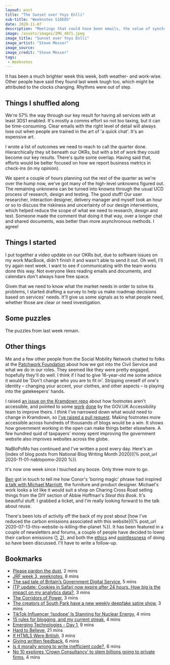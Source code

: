 ```yaml
---
layout: post
title: "The Sunset over Ynys Enlli"
sub-title: "Weeknotes S10E05"
date: 2020-11-07
description: "Meetings that could have been emails, the value of synchronicity and collaboration, and signals for strategy."
image: /assets/images/IMG_4871.jpeg
image_title: "Sunset over Ynys Enlli"
image_artist: "Steve Messer"
image_source: 
image_credit: "Steve Messer"
tags:
 - Weeknotes
---
```


It has been a much brighter week this week, both weather- and work-wise. Other people have said they found last week tough too, which might be attributed to the clocks changing. Rhythms were out of step.

## Things I shuffled along

We're 57% the way through our key result for having all services with at least 3DS1 enabled. It's mostly a comms effort so not too taxing, but it can be time-consuming. Clear emails with the right level of detail will always lose out when people are trained in the art of 'a quick chat'. It's an expensive art.

I wrote a list of outcomes we need to reach to call the quarter done. Hierarchically they sit beneath our OKRs, but with a bit of work they could become our key results. There's quite some overlap. Having said that, efforts would be better focused on how we report business metrics in check-ins (in my opinion). 

We spent a couple of hours planning out the rest of the quarter as we're over the hump now, we've got many of the high-level unknowns figured out. The remaining unknowns can be turned into knowns through the usual UCD process of research, design and testing. The good stuff! Our user researcher, interaction designer, delivery manager and myself took an hour or so to discuss the riskiness and uncertainty of our design interventions, which helped reduce the scope of what we need to research, design and test. Someone made the comment that doing it that way, over a longer chat and shared documents, was better than more asynchronous methods. I agree!

## Things I started

I put together a video update on our OKRs but, due to software issues on my work MacBook, didn't finish it and wasn't able to send it out. Oh well, I'll try again next week. I want to see if communicating with the team works done this way. Not everyone likes reading emails and documents, and calendars don't always have free space.

Given that we need to know what the market needs in order to solve its problems, I started drafting a survey to help us make roadmap decisions based on services' needs. It'll give us some signals as to what people need, whether those are clear or need investigation. 

## Some puzzles

The puzzles from last week remain.

## Other things

Me and a few other people from the Social Mobility Network chatted to folks at the [Patchwork Foundation](https://patchworkfoundation.org.uk) about how we got into the Civil Service and what we do in our roles. They seemed like they were pretty engaged, hopefully they'll do well. I think if I had to give 16-year-old me some advice it would be 'Don't change who you are to fit in'. Stripping oneself of one's identity – changing your accent, your clothes, and other aspects – is playing into the gatekeepers' hands.

I raised [an issue on the Kramdown repo](https://github.com/gettalong/kramdown/issues/692) about how footnotes aren't accessible, and pointed to some [work](https://github.com/alphagov/govspeak/pull/192) [done](https://github.com/alphagov/govspeak/pull/198) by the GOV.UK Accessibility team to improve theirs. I _think_ I've narrowed down what would need to change in Kramdown, so [I've raised a pull request](https://github.com/gettalong/kramdown/pull/693). Making footnotes more accessible across hundreds of thousands of blogs would be a win. It shows how government working in the open can make things better elsewhere. A few hundred quid of taxpayers' money spent improving the government website also improves websites across the globe. 

NaBloPoMo has continued and I've written a post every day. Here's an [index of blog posts from National Blog Writing Month 2020]({% post_url 2020-11-01-nablopomo-2020 %}). 

It's now one week since I touched any booze. Only three more to go.

[Ben](http://benterrett.com) got in touch to tell me how Conor's 'boring magic' phrase had inspired [a talk with Michael Marriott](https://noisydecentgraphics.typepad.com/design/2020/11/rdi-insights-talk-tuesday-night.html), the furniture and product designer. Michael's work looks a lot like it would suit a shop on Charing Cross Road selling things from the DIY section of Abbie Hoffman's _Steal this Book_. It's beautiful stuff. I grabbed a ticket, and I'm really looking forward to the talk about reuse.

There's been lots of activity off the back of my post about [how I've reduced the carbon emissions associated with this website]({% post_url 2020-07-13-this-website-is-killing-the-planet %}). It has been featured in a couple of newsletters and forums, a couple of people have decided to lower their carbon emissions ([1](https://kevq.uk/how-local-fonts-can-save-the-environment/), [2](https://so.nwalsh.com/2020/10/31-dust)), and both the [ethics](https://tomgamon.com/posts/is-it-morally-wrong-to-write-inefficient-code/) and [pointlessness](https://buttondown.email/hillelwayne/archive/no-your-clean-code-wont-save-the-planet/) of doing so have been discussed. I'll have to write a follow-up.

## Bookmarks

- [Please pardon the dust](https://so.nwalsh.com/2020/10/31-dust), 2 mins
- [JRF week 3, weeknotes](https://fitzsimple.medium.com/jrf-week-3-weeknotes-7d269b5e82ba), 8 mins
- [The sad tale of Britain’s Government Digital Service](https://www.economist.com/britain/2020/10/31/the-sad-tale-of-britains-government-digital-service), 5 mins
- [ITP update: Cookies in Safari now expire after 24 hours. How big is the impact on my analytics data?](https://tracedock.com/blog/2019/11/29/24hours-cookies-impact/), 3 mins
- [The Corridors of Power](https://shkspr.mobi/blog/2019/11/the-corridors-of-power/), 3 mins
- [The creators of South Park have a new weekly deepfake satire show](https://www.technologyreview.com/2020/10/28/1011336/ai-deepfake-satire-from-south-park-creators/), 3 mins
- [TikTok Influencer ‘Isodope’ Is Stanning for Nuclear Energy](https://www.vice.com/en/article/y3gg3k/tiktok-influencer-isodope-is-stanning-for-nuclear-energy), 4 mins
- [15 rules for blogging, and my current streak](http://interconnected.org/home/2020/09/10/streak), 4 mins
- [Emerging Technologies - Day 1](http://www.aaronsw.com/weblog/000253), 9 mins
- [Hard to Believe](http://www.thenewatlantis.com/publications/hard-to-believe), 21 mins
- [If HTML5 Were British](https://shkspr.mobi/blog/2020/11/if-html5-were-british/), 3 mins
- [Giving written feedback](https://katstevens.github.io/2020/11/03/giving-written-feedback.html), 6 mins
- [Is it morally wrong to write inefficient code?](https://tomgamon.com/posts/is-it-morally-wrong-to-write-inefficient-code/), 6 mins
- [No 10 explores ‘Crown Consultancy’ to stem billions going to private firms](https://www.ft.com/content/d4766073-6cc3-4e88-b2b6-d78e5c609089), 4 mins